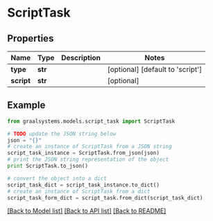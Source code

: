 # ScriptTask


## Properties

Name | Type | Description | Notes
------------ | ------------- | ------------- | -------------
**type** | **str** |  | [optional] [default to 'script']
**script** | **str** |  | [optional] 

## Example

```python
from graalsystems.models.script_task import ScriptTask

# TODO update the JSON string below
json = "{}"
# create an instance of ScriptTask from a JSON string
script_task_instance = ScriptTask.from_json(json)
# print the JSON string representation of the object
print ScriptTask.to_json()

# convert the object into a dict
script_task_dict = script_task_instance.to_dict()
# create an instance of ScriptTask from a dict
script_task_form_dict = script_task.from_dict(script_task_dict)
```
[[Back to Model list]](../README.md#documentation-for-models) [[Back to API list]](../README.md#documentation-for-api-endpoints) [[Back to README]](../README.md)


